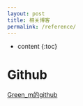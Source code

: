 ```yaml
---
layout: post
title: 相关博客
permalink: /reference/
---
```


* content
{:toc}


Github
=====================
[Green_m的github](https://github.com/Green-m)